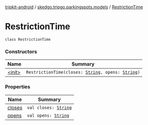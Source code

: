 [tripkit-android](../../index.md) / [skedgo.tripgo.parkingspots.models](../index.md) / [RestrictionTime](./index.md)

# RestrictionTime

`class RestrictionTime`

### Constructors

| Name | Summary |
|---|---|
| [&lt;init&gt;](-init-.md) | `RestrictionTime(closes: `[`String`](https://kotlinlang.org/api/latest/jvm/stdlib/kotlin/-string/index.html)`, opens: `[`String`](https://kotlinlang.org/api/latest/jvm/stdlib/kotlin/-string/index.html)`)` |

### Properties

| Name | Summary |
|---|---|
| [closes](closes.md) | `val closes: `[`String`](https://kotlinlang.org/api/latest/jvm/stdlib/kotlin/-string/index.html) |
| [opens](opens.md) | `val opens: `[`String`](https://kotlinlang.org/api/latest/jvm/stdlib/kotlin/-string/index.html) |
